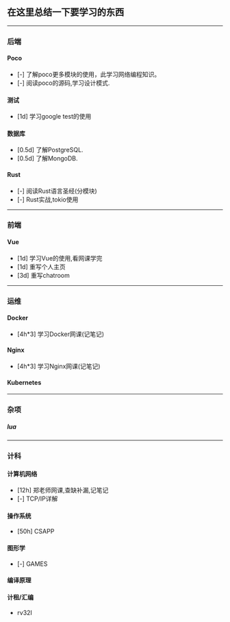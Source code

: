 
## 在这里总结一下要学习的东西
<hr>

### 后端

#### Poco
- [-] 了解poco更多模块的使用，此学习网络编程知识。
- [-] 阅读poco的源码,学习设计模式.
#### 测试
- [1d] 学习google test的使用
#### 数据库
- [0.5d] 了解PostgreSQL.
- [0.5d] 了解MongoDB.
#### Rust
- [-] 阅读Rust语言圣经(分模块)
- [-] Rust实战,tokio使用
<hr>

### 前端
#### Vue
- [1d] 学习Vue的使用,看网课学完
- [1d] 重写个人主页
- [3d] 重写chatroom
<hr>

### 运维
#### Docker
- [4h*3] 学习Docker网课(记笔记)
#### Nginx
- [4h*3] 学习Nginx网课(记笔记)
#### Kubernetes

<hr>

### 杂项
##### lua
<hr>

### 计科
#### 计算机网络
- [12h] 郑老师网课,查缺补漏,记笔记
- [-] TCP/IP详解
#### 操作系统
- [50h] CSAPP
#### 图形学
- [-] GAMES
#### 编译原理

#### 计租/汇编

- rv32I
